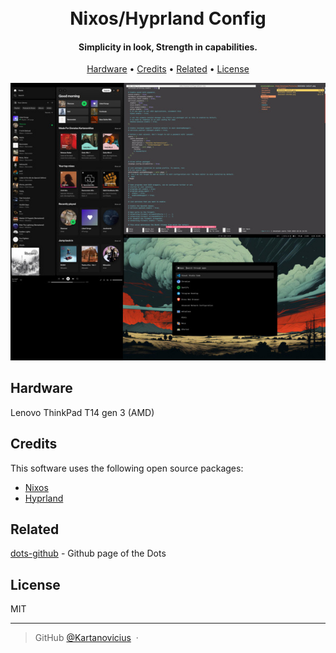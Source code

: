 <h1 align="center">
  <br>
  Nixos/Hyprland Config
  <br>
</h1>

<h4 align="center">Simplicity in look, Strength in capabilities.</h4>

<p align="center">
  <a href="#hardware">Hardware</a> •
  <a href="#credits">Credits</a> •
  <a href="#related">Related</a> •
  <a href="#license">License</a>
</p>

![screenshot](https://raw.githubusercontent.com/Kartanovicius/dots/master/public/screenshot.jpg)

## Hardware
Lenovo ThinkPad T14 gen 3 (AMD)

## Credits

This software uses the following open source packages:

- [Nixos](https://nixos.org/)
- [Hyprland](https://hyprland.org/)

## Related

[dots-github](https://github.com/Kartanovicius/dots) - Github page of the Dots

## License

MIT

---

> GitHub [@Kartanovicius](https://github.com/Kartanovicius) &nbsp;&middot;&nbsp;

